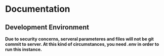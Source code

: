 # Documentation
## Development Environment
**Due to security concerns, serveral parameteres and files will not be git commit to server. At this kind of circumstances, you need .env in order to run this instance.**